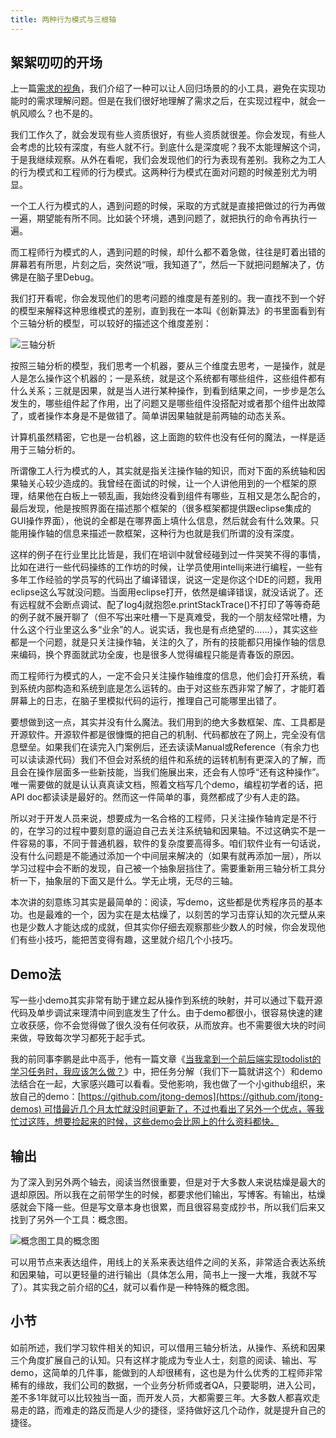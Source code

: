 ```yaml
---
title: 两种行为模式与三根轴
---
```


## 絮絮叨叨的开场

上一篇[需求的视角](https://jtong.github.io/2020/01/30/deliberate-practice-for-digital-talent/presepective-of-requirement/)，我们介绍了一种可以让人回归场景的的小工具，避免在实现功能时的需求理解问题。但是在我们很好地理解了需求之后，在实现过程中，就会一帆风顺么？也不是的。

我们工作久了，就会发现有些人资质很好，有些人资质就很差。你会发现，有些人会考虑的比较有深度，有些人就不行。到底什么是深度呢？我不太能理解这个词，于是我继续观察。从外在看呢，我们会发现他们的行为表现有差别。我称之为工人的行为模式和工程师的行为模式。这两种行为模式在面对问题的时候差别尤为明显。

一个工人行为模式的人，遇到问题的时候，采取的方式就是直接把做过的行为再做一遍，期望能有所不同。比如装个环境，遇到问题了，就把执行的命令再执行一遍。

而工程师行为模式的人，遇到问题的时候，却什么都不着急做，往往是盯着出错的屏幕若有所思，片刻之后，突然说“哦，我知道了”，然后一下就把问题解决了，仿佛是在脑子里Debug。

我们打开看呢，你会发现他们的思考问题的维度是有差别的。我一直找不到一个好的模型来解释这种思维模式的差别，直到我在一本叫《创新算法》的书里面看到有个三轴分析的模型，可以较好的描述这个维度差别：

![三轴分析](https://personal-blog.obs.cn-north-4.myhuaweicloud.com/two-behavior-pattern-and-three-axis/pic-01.png)

按照三轴分析的模型，我们思考一个机器，要从三个维度去思考，一是操作，就是人是怎么操作这个机器的；一是系统，就是这个系统都有哪些组件，这些组件都有什么关系；三就是因果，就是当人进行某种操作，到看到结果之间，一步步是怎么发生的，哪些组件起了作用，出了问题又是哪些组件没搭配对或者那个组件出故障了，或者操作本身是不是做错了。简单讲因果轴就是前两轴的动态关系。

计算机虽然精密，它也是一台机器，这上面跑的软件也没有任何的魔法，一样是适用于三轴分析的。

所谓像工人行为模式的人，其实就是指关注操作轴的知识，而对下面的系统轴和因果轴关心较少造成的。我曾经在面试的时候，让一个人讲他用到的一个框架的原理，结果他在白板上一顿乱画，我始终没看到组件有哪些，互相又是怎么配合的，最后发现，他是按照界面在描述那个框架的（很多框架都提供跟eclipse集成的GUI操作界面），他说的全都是在哪界面上填什么信息，然后就会有什么效果。只能用操作轴的信息来描述一款框架，这种行为也就是我们所谓的没有深度。

这样的例子在行业里比比皆是，我们在培训中就曾经碰到过一件哭笑不得的事情，比如在进行一些代码操练的工作坊的时候，让学员使用intellij来进行编程，一些有多年工作经验的学员写的代码出了编译错误，说这一定是你这个IDE的问题，我用eclipse这么写就没问题。当面用eclipse打开，依然是编译错误，就没话说了。还有远程就不会断点调试、配了log4j就抱怨e.printStackTrace()不打印了等等奇葩的例子就不展开聊了（但不写出来吐槽一下是真难受，我的一个朋友经常吐槽，为什么这个行业里这么多“业余”的人。说实话，我也是有点绝望的……），其实这些都是一个问题，就是只关注操作轴，关注的久了，所有的技能都只用操作轴的信息来编码，换个界面就武功全废，也是很多人觉得编程只能是青春饭的原因。

而工程师行为模式的人，一定不会只关注操作轴维度的信息，他们会打开系统，看到系统内部构造和系统到底是怎么运转的。由于对这些东西非常了解了，才能盯着屏幕上的日志，在脑子里模拟代码的运行，推理自己可能哪里出错了。

要想做到这一点，其实并没有什么魔法。我们用到的绝大多数框架、库、工具都是开源软件。开源软件都是很慷慨的把自己的机制、代码都放在了网上，完全没有信息壁垒。如果我们在读完入门案例后，还去读读Manual或Reference（有余力也可以读读源代码）我们不但会对系统的组件和系统的运转机制有更深入的了解，而且会在操作层面多一些新技能，当我们施展出来，还会有人惊呼“还有这种操作”。唯一需要做的就是认认真真读文档，照着文档写几个demo，编程初学者的话，把API doc都读读是最好的。然而这一件简单的事，竟然都成了少有人走的路。

所以对于开发人员来说，想要成为一名合格的工程师，只关注操作轴肯定是不行的，在学习的过程中要刻意的逼迫自己去关注系统轴和因果轴。不过这确实不是一件容易的事，不同于普通机器，软件的复杂度要高得多。咱们软件业有一句话说，没有什么问题是不能通过添加一个中间层来解决的（如果有就再添加一层），所以学习过程中会不断的发现，自己被一个抽象层挡住了。需要重新用三轴分析工具分析一下，抽象层的下面又是什么。学无止境，无尽的三轴。

本次讲的刻意练习其实是最简单的：阅读，写demo，这些都是优秀程序员的基本功。也是最难的一个，因为实在是太枯燥了，以刻苦的学习击穿认知的次元壁从来也是少数人才能达成的成就，但其实你仔细去观察那些少数人的时候，你会发现他们有些小技巧，能把苦变得有趣，这里就介绍几个小技巧。

## Demo法

写一些小demo其实非常有助于建立起从操作到系统的映射，并可以通过下载开源代码及单步调试来理清中间到底发生了什么。由于demo都很小，很容易快速的建立收获感，你不会觉得做了很久没有任何收获，从而放弃。也不需要很大块的时间来做，导致每次学习都死于起手式。

我的前同事李鹏是此中高手，他有一篇文章《[当我拿到一个前后端实现todolist的学习任务时，我应该怎么做？](https://www.jianshu.com/p/e4a8a48ee69c)》中，把任务分解（我们下一篇就讲这个）和demo法结合在一起，大家感兴趣可以看看。受他影响，我也做了一个小github组织，来放自己的demo：[https://github.com/jtong-demos](https://github.com/jtong-demos) 可惜最近几个月太忙就没时间更新了，不过也看出了另外一个优点，等我忙过这阵，想要捡起来的时候，这些demo会比网上的什么资料都快。

## 输出

为了深入到另外两个轴去，阅读当然很重要，但是对于大多数人来说枯燥是最大的退却原因。所以我在之前带学生的时候，都要求他们输出，写博客。有输出，枯燥感就会下降一些。但是写文章本身也很累，而且很容易变成抄书，所以我们后来又找到了另外一个工具：概念图。

![概念图工具的概念图](https://personal-blog.obs.cn-north-4.myhuaweicloud.com/two-behavior-pattern-and-three-axis/pic-02.png)

可以用节点来表达组件，用线上的关系来表达组件之间的关系，非常适合表达系统和因果轴，可以更轻量的进行输出（具体怎么用，简书上一搜一大堆，我就不写了）。其实我之前介绍的[C4](https://jtong.github.io/2020/01/30/something-about-software-development/visualize-arch-design-introduce-c4/)，就可以看作是一种特殊的概念图。

## 小节

如前所述，我们学习软件相关的知识，可以借用三轴分析法，从操作、系统和因果三个角度扩展自己的认知。只有这样才能成为专业人士，刻意的阅读、输出、写demo，这简单的几件事，能做到的人却很稀有，这也是为什么优秀的工程师非常稀有的缘故，我们公司的数据，一个业务分析师或者QA，只要聪明，进入公司，差不多1年就可以比较独当一面，而开发人员，大都需要三年。大多数人都喜欢走易走的路，而难走的路反而是人少的捷径，坚持做好这几个动作，就是提升自己的捷径。
